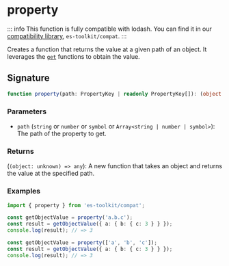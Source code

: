 # property

::: info
This function is fully compatible with lodash. You can find it in our [compatibility library](../../../compatibility.md), `es-toolkit/compat`.
:::

Creates a function that returns the value at a given path of an object.
It leverages the [`get`](./get.md) functions to obtain the value.

## Signature

```typescript
function property(path: PropertyKey | readonly PropertyKey[]): (object: unknown) => any;
```

### Parameters

- `path` (`string` or `number` or `symbol` or `Array<string | number | symbol>`): The path of the property to get.

### Returns

(`(object: unknown) => any`): A new function that takes an object and returns the value at the specified path.

### Examples

```typescript
import { property } from 'es-toolkit/compat';

const getObjectValue = property('a.b.c');
const result = getObjectValue({ a: { b: { c: 3 } } });
console.log(result); // => 3

const getObjectValue = property(['a', 'b', 'c']);
const result = getObjectValue({ a: { b: { c: 3 } } });
console.log(result); // => 3
```
